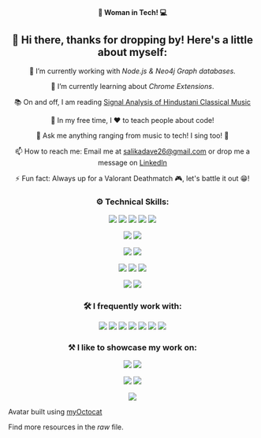 <div align="center">

#### 👩 Woman in Tech! 💻
## 👋 Hi there, thanks for dropping by! Here's a little about myself:
  
🔭 I’m currently working with *Node.js & Neo4j Graph databases.*
  
🌱 I’m currently learning about *Chrome Extensions*.
  
📚 On and off, I am reading [Signal Analysis of Hindustani Classical Music](https://books.google.co.in/books?id=rD9RDgAAQBAJ&printsec=frontcover&dq=hindustani+classical+music&hl=en&newbks=1&newbks_redir=1&sa=X&ved=2ahUKEwiE5bfY2fXwAhVl83MBHZMRA2gQ6AEwBHoECAgQAg)
  
🎈 In my free time, I ❤ to teach people about code!
  
💬 Ask me anything ranging from music to tech! I sing too! 🎤
  
📫 How to reach me: Email me at <a href="mailto:salikadave26@gmail.com">salikadave26@gmail.com</a> or drop me a message on [LinkedIn](https://www.linkedin.com/in/salikadave/)
  
⚡ Fun fact: Always up for a Valorant Deathmatch 🎮, let's battle it out 😁! 

### ⚙ Technical Skills:
![](https://img.shields.io/badge/HTML5-E34F26?style=for-the-badge&logo=html5&logoColor=white)
![](https://img.shields.io/badge/CSS3-1572B6?style=for-the-badge&logo=css3&logoColor=white)
![](https://img.shields.io/badge/JavaScript-F7DF1E?style=for-the-badge&logo=javascript&logoColor=black)
![](https://img.shields.io/badge/Python-3776AB?style=for-the-badge&logo=python&logoColor=white)
![](https://img.shields.io/badge/React-20232A?style=for-the-badge&logo=react&logoColor=61DAFB)
  
![](https://img.shields.io/badge/-materialize--css-ff69b4?style=for-the-badge&logo=materialize--css&logoColor=white)
![](https://img.shields.io/badge/ChartJS-FF6384?style=for-the-badge&logo=chart-dot-js&logoColor=white)

![](https://img.shields.io/badge/Node.js-43853D?style=for-the-badge&logo=node.js&logoColor=white)
![](https://img.shields.io/badge/Flask-000000?style=for-the-badge&logo=flask&logoColor=white)

![](https://img.shields.io/badge/Neo4j-018bff?style=for-the-badge&logo=neo4j&logoColor=black)
![](https://img.shields.io/badge/MongoDB-4EA94B?style=for-the-badge&logo=mongodb&logoColor=white)
![](https://img.shields.io/badge/MySQL-00000F?style=for-the-badge&logo=mysql&logoColor=white)

![](https://img.shields.io/badge/Cordova-35434F?style=for-the-badge&logo=apache-cordova&logoColor=E8E8E8)
![](https://img.shields.io/badge/React_Native-20232A?style=for-the-badge&logo=react&logoColor=61DAFB)


### 🛠 I frequently work with:
![](https://img.shields.io/badge/Markdown-000000?style=for-the-badge&logo=markdown&logoColor=white)
![](https://img.shields.io/badge/InVision-CE1A56?style=for-the-badge&logo=InVision&logoColor=white)
![](https://img.shields.io/badge/Figma-black?style=for-the-badge&logo=figma&logoColor=F24E1E)
![](https://img.shields.io/badge/VS_Code-0078D4?style=for-the-badge&logo=visual%20studio%20code&logoColor=white)
![](https://img.shields.io/badge/Netlify-323236?style=for-the-badge&logo=netlify&logoColor=00C7B7)
![](https://img.shields.io/badge/Heroku-430098?style=for-the-badge&logo=heroku&logoColor=white)
![](https://img.shields.io/badge/GitBook-1F2329?style=for-the-badge&logo=gitbook&logoColor=7B36ED)

### ⚒ I like to showcase my work on:  
<a href="https://github.com/salikadave" ><img src="https://img.shields.io/badge/GitHub-100000?style=for-the-badge&logo=github&logoColor=white" /></a>
<a href="https://codepen.io/salikadave" ><img src="https://img.shields.io/badge/Codepen-000000?style=for-the-badge&logo=codepen&logoColor=white" /></a>

<!--
### My Workspace:
![](https://img.shields.io/badge/Windows-Legion_Y540-0078D6?style=for-the-badge&logo=windows&logoColor=white)
![](https://img.shields.io/badge/Intel-Core_i7_9th-0071C5?style=for-the-badge&logo=intel&logoColor=white)
![](https://img.shields.io/badge/NVIDIA-GTX1650-76B900?style=for-the-badge&logo=nvidia&logoColor=white)
-->

  <a href="#" ><img src="https://github-readme-stats.vercel.app/api?username=salikadave&count_private=true&show_icons=true&theme=nightowl" /></a>
  <a href="#" ><img src="http://github-readme-streak-stats.herokuapp.com?user=salikadave&theme=nightowl" /></a>  

![](https://badges.pufler.dev/visits/salikadave/salikadave)

</div>  
  
Avatar built using [myOctocat](https://myoctocat.com/)

Find more resources in the *raw* file.

<!--
**salikadave/salikadave** is a ✨ _special_ ✨ repository because its `README.md` (this file) appears on your GitHub profile.

![](https://badges.pufler.dev/visits/salikadave/salikadave)
![](https://komarev.com/ghpvc/?username=salikadave&color-lightgrey)
[![Top Langs](https://github-readme-stats.vercel.app/api/top-langs/?username=salikadave&layout=compact)](https://github.com/salikadave/github-readme-stats)

Here are some ideas to get you started:
https://github.com/anuraghazra/github-readme-stats
https://git.io/streak-stats
https://dev.to/envoy_/150-badges-for-github-pnk
https://shields.io/
https://github.com/alexandresanlim
https://towardsdatascience.com/build-a-stunning-readme-for-your-github-profile-9b80434fe5d7
-->
